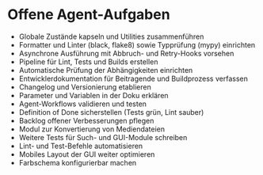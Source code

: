 # Offene Agent-Aufgaben

- Globale Zustände kapseln und Utilities zusammenführen
- Formatter und Linter (black, flake8) sowie Typprüfung (mypy) einrichten
- Asynchrone Ausführung mit Abbruch- und Retry-Hooks vorsehen
- Pipeline für Lint, Tests und Builds erstellen
- Automatische Prüfung der Abhängigkeiten einrichten
- Entwicklerdokumentation für Beitragende und Buildprozess verfassen
- Changelog und Versionierung etablieren
- Parameter und Variablen in der Doku erklären
- Agent-Workflows validieren und testen
- Definition of Done sicherstellen (Tests grün, Lint sauber)
- Backlog offener Verbesserungen pflegen
- Modul zur Konvertierung von Mediendateien
- Weitere Tests für Such- und GUI-Module schreiben
- Lint- und Test-Befehle automatisieren
- Mobiles Layout der GUI weiter optimieren
- Farbschema konfigurierbar machen
